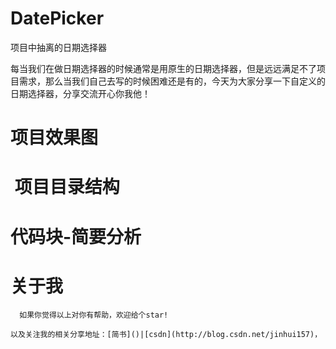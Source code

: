# DatePicker
项目中抽离的日期选择器

每当我们在做日期选择器的时候通常是用原生的日期选择器，但是远远满足不了项目需求，那么当我们自己去写的时候困难还是有的，今天为大家分享一下自定义的日期选择器，分享交流开心你我他！

# 项目效果图



#  项目目录结构


# 代码块-简要分析


# 关于我
```
  如果你觉得以上对你有帮助，欢迎给个star!
  
以及关注我的相关分享地址：[简书]()|[csdn](http://blog.csdn.net/jinhui157)，
```




